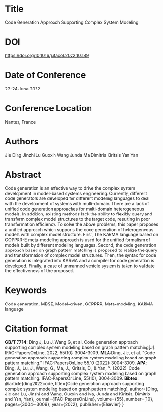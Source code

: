 # Title

Code Generation Approach Supporting Complex System Modeling 

# DOI

https://doi.org/10.1016/j.ifacol.2022.10.189

# Date of Conference

22-24 June 2022

# Conference Location

Nantes, France

# Authors

Jie Ding  Jinzhi Lu Guoxin Wang Junda Ma  Dimitris Kiritsis Yan Yan 

# Abstract

Code generation is an effective way to drive the complex system development in model-based systems engineering. Currently, different code generators are developed for different modeling languages to deal with the development of systems with multi-domain. There are a lack of unified code generation approaches for multi-domain heterogeneous models. In addition, existing methods lack the ability to flexibly query and transform complex model structures to the target code, resulting in poor transformation efficiency. To solve the above problems, this paper proposes a unified approach which supports the code generation of heterogeneous models with complex model structure. First, The KARMA language based on GOPPRR-E meta-modeling approach is used for the unified formalism of models built by different modeling languages. Second, the code generation approach based on graph pattern matching is proposed to realize the query and transformation of complex model structures. Then, the syntax for code generation is integrated into KARMA and a compiler for code generation is developed. Finally, a case of unmanned vehicle system is taken to validate the effectiveness of the proposed.

# Keywords

Code generation, MBSE, Model-driven, GOPPRR, Meta-modeling, KARMA language

# Citation format

**GB/T 7714**: Ding J, Lu J, Wang G, et al. Code generation approach supporting complex system modeling based on graph pattern matching[J]. IFAC-PapersOnLine, 2022, 55(10): 3004-3009.
**MLA**:Ding, Jie, et al. "Code generation approach supporting complex system modeling based on graph pattern matching." IFAC-PapersOnLine 55.10 (2022): 3004-3009.
**APA**: Ding, J., Lu, J., Wang, G., Ma, J., Kiritsis, D., & Yan, Y. (2022). Code generation approach supporting complex system modeling based on graph pattern matching. IFAC-PapersOnLine, 55(10), 3004-3009.
**Bibtex**:
@article{ding2022code,
  title={Code generation approach supporting complex system modeling based on graph pattern matching},
  author={Ding, Jie and Lu, Jinzhi and Wang, Guoxin and Ma, Junda and Kiritsis, Dimitris and Yan, Yan},
  journal={IFAC-PapersOnLine},
  volume={55},
  number={10},
  pages={3004--3009},
  year={2022},
  publisher={Elsevier}
}
